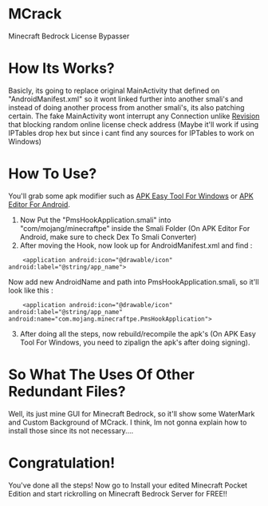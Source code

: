# MCrack
Minecraft Bedrock License Bypasser

# How Its Works?
Basicly, its going to replace original MainActivity that defined on "AndroidManifest.xml" so it wont linked further into another smali's and instead of doing another process from another smali's, its also patching certain. The fake MainActivity wont interrupt any Connection unlike [Revision](https://github.com/Yuuki-kito/Revision) that blocking random online license check address (Maybe it'll work if using IPTables drop hex but since i cant find any sources for IPTables to work on Windows)

# How To Use?
You'll grab some apk modifier such as [APK Easy Tool For Windows](https://forum.xda-developers.com/android/software-hacking/tool-apk-easy-tool-v1-02-windows-gui-t3333960) or [APK Editor For Android](https://rexdl.com/android/apk-editor-pro-apk.html/).
1. Now Put the "PmsHookApplication.smali" into "com/mojang/minecraftpe" inside the Smali Folder (On APK Editor For Android, make sure to check Dex To Smali Converter)
2. After moving the Hook, now look up for AndroidManifest.xml and find :
```
    <application android:icon="@drawable/icon" android:label="@string/app_name">
```
Now add new AndroidName and path into PmsHookApplication.smali, so it'll look like this :
```
    <application android:icon="@drawable/icon" android:label="@string/app_name" android:name="com.mojang.minecraftpe.PmsHookApplication">
```
3. After doing all the steps, now rebuild/recompile the apk's (On APK Easy Tool For Windows, you need to zipalign the apk's after doing signing).

# So What The Uses Of Other Redundant Files?
Well, its just mine GUI for Minecraft Bedrock, so it'll show some WaterMark and Custom Background of MCrack. I think, Im not gonna explain how to install those since its not necessary....

# Congratulation!
You've done all the steps! Now go to Install your edited Minecraft Pocket Edition and start rickrolling on Minecraft Bedrock Server for FREE!!


